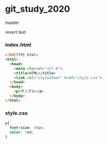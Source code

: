 # git_study_2020

master

revert test

### index.html
```html
<!DOCTYPE html>
<html>
  <head>
    <meta charset="utf-8">
    <title>HTML</title>
    <link rel="stylesheet" href="style.css">
  </head>
  <body>
    <p>サンプル</p>
  </body>
</html>
```

### style.css
```css
p{
  font-size: 40px;
  color: red;
}
```
